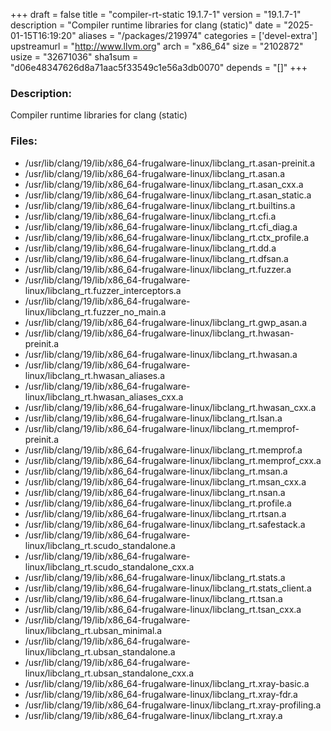 +++
draft = false
title = "compiler-rt-static 19.1.7-1"
version = "19.1.7-1"
description = "Compiler runtime libraries for clang (static)"
date = "2025-01-15T16:19:20"
aliases = "/packages/219974"
categories = ['devel-extra']
upstreamurl = "http://www.llvm.org"
arch = "x86_64"
size = "2102872"
usize = "32671036"
sha1sum = "d06e48347626d8a71aac5f33549c1e56a3db0070"
depends = "[]"
+++
### Description: 
Compiler runtime libraries for clang (static)

### Files: 
* /usr/lib/clang/19/lib/x86_64-frugalware-linux/libclang_rt.asan-preinit.a
* /usr/lib/clang/19/lib/x86_64-frugalware-linux/libclang_rt.asan.a
* /usr/lib/clang/19/lib/x86_64-frugalware-linux/libclang_rt.asan_cxx.a
* /usr/lib/clang/19/lib/x86_64-frugalware-linux/libclang_rt.asan_static.a
* /usr/lib/clang/19/lib/x86_64-frugalware-linux/libclang_rt.builtins.a
* /usr/lib/clang/19/lib/x86_64-frugalware-linux/libclang_rt.cfi.a
* /usr/lib/clang/19/lib/x86_64-frugalware-linux/libclang_rt.cfi_diag.a
* /usr/lib/clang/19/lib/x86_64-frugalware-linux/libclang_rt.ctx_profile.a
* /usr/lib/clang/19/lib/x86_64-frugalware-linux/libclang_rt.dd.a
* /usr/lib/clang/19/lib/x86_64-frugalware-linux/libclang_rt.dfsan.a
* /usr/lib/clang/19/lib/x86_64-frugalware-linux/libclang_rt.fuzzer.a
* /usr/lib/clang/19/lib/x86_64-frugalware-linux/libclang_rt.fuzzer_interceptors.a
* /usr/lib/clang/19/lib/x86_64-frugalware-linux/libclang_rt.fuzzer_no_main.a
* /usr/lib/clang/19/lib/x86_64-frugalware-linux/libclang_rt.gwp_asan.a
* /usr/lib/clang/19/lib/x86_64-frugalware-linux/libclang_rt.hwasan-preinit.a
* /usr/lib/clang/19/lib/x86_64-frugalware-linux/libclang_rt.hwasan.a
* /usr/lib/clang/19/lib/x86_64-frugalware-linux/libclang_rt.hwasan_aliases.a
* /usr/lib/clang/19/lib/x86_64-frugalware-linux/libclang_rt.hwasan_aliases_cxx.a
* /usr/lib/clang/19/lib/x86_64-frugalware-linux/libclang_rt.hwasan_cxx.a
* /usr/lib/clang/19/lib/x86_64-frugalware-linux/libclang_rt.lsan.a
* /usr/lib/clang/19/lib/x86_64-frugalware-linux/libclang_rt.memprof-preinit.a
* /usr/lib/clang/19/lib/x86_64-frugalware-linux/libclang_rt.memprof.a
* /usr/lib/clang/19/lib/x86_64-frugalware-linux/libclang_rt.memprof_cxx.a
* /usr/lib/clang/19/lib/x86_64-frugalware-linux/libclang_rt.msan.a
* /usr/lib/clang/19/lib/x86_64-frugalware-linux/libclang_rt.msan_cxx.a
* /usr/lib/clang/19/lib/x86_64-frugalware-linux/libclang_rt.nsan.a
* /usr/lib/clang/19/lib/x86_64-frugalware-linux/libclang_rt.profile.a
* /usr/lib/clang/19/lib/x86_64-frugalware-linux/libclang_rt.rtsan.a
* /usr/lib/clang/19/lib/x86_64-frugalware-linux/libclang_rt.safestack.a
* /usr/lib/clang/19/lib/x86_64-frugalware-linux/libclang_rt.scudo_standalone.a
* /usr/lib/clang/19/lib/x86_64-frugalware-linux/libclang_rt.scudo_standalone_cxx.a
* /usr/lib/clang/19/lib/x86_64-frugalware-linux/libclang_rt.stats.a
* /usr/lib/clang/19/lib/x86_64-frugalware-linux/libclang_rt.stats_client.a
* /usr/lib/clang/19/lib/x86_64-frugalware-linux/libclang_rt.tsan.a
* /usr/lib/clang/19/lib/x86_64-frugalware-linux/libclang_rt.tsan_cxx.a
* /usr/lib/clang/19/lib/x86_64-frugalware-linux/libclang_rt.ubsan_minimal.a
* /usr/lib/clang/19/lib/x86_64-frugalware-linux/libclang_rt.ubsan_standalone.a
* /usr/lib/clang/19/lib/x86_64-frugalware-linux/libclang_rt.ubsan_standalone_cxx.a
* /usr/lib/clang/19/lib/x86_64-frugalware-linux/libclang_rt.xray-basic.a
* /usr/lib/clang/19/lib/x86_64-frugalware-linux/libclang_rt.xray-fdr.a
* /usr/lib/clang/19/lib/x86_64-frugalware-linux/libclang_rt.xray-profiling.a
* /usr/lib/clang/19/lib/x86_64-frugalware-linux/libclang_rt.xray.a

